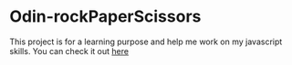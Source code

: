 # Odin-rockPaperScissors
This project is for a learning purpose and help me work on my javascript skills.
You can check it out  [here](https://jean-kassyl.github.io/Odin-rockPaperScissors/)
